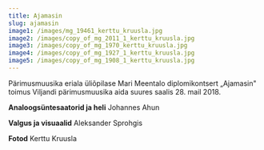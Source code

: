 ```yaml
---
title: Ajamasin
slug: ajamasin
image1: /images/mg_19461_kerttu_kruusla.jpg
image2: /images/copy_of_mg_2011_1_kerttu_kruusla.jpg
image3: /images/copy_of_mg_1970_kerttu_kruusla.jpg
image4: /images/copy_of_mg_1927_1_kerttu_kruusla.jpg
image5: /images/copy_of_mg_1908_1_kerttu_kruusla.jpg
---
```

Pärimusmuusika eriala üliõpilase Mari Meentalo diplomikontsert „Ajamasin" toimus Viljandi pärimusmuusika aida suures saalis 28. mail 2018.



**Analoogsüntesaatorid ja heli** Johannes Ahun

**Valgus ja visuaalid** Aleksander Sprohgis

**Fotod** Kerttu Kruusla
